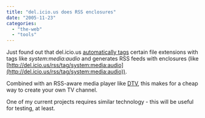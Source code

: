 ```yaml
---
title: "del.icio.us does RSS enclosures"
date: "2005-11-23"
categories: 
  - "the-web"
  - "tools"
---
```


Just found out that del.icio.us [automatically tags](http://del.icio.us/help/mediafiletypes) certain file extensions with tags like _system:media:audio_ and generates RSS feeds with enclosures (like [http://del.icio.us/rss/tag/system:media:audio](http://del.icio.us/rss/tag/system:media:audio)).

Combined with an RSS-aware media player like [DTV](http://dtvmac.com/), this makes for a cheap way to create your own TV channel.

One of my current projects requires similar technology - this will be useful for testing, at least.
